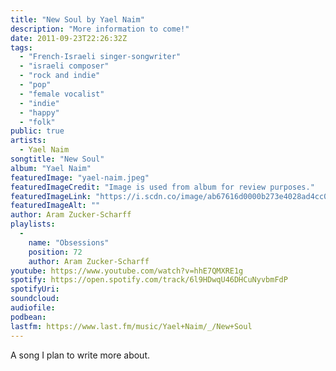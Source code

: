 ```yaml
---
title: "New Soul by Yael Naim"
description: "More information to come!"
date: 2011-09-23T22:26:32Z
tags:
  - "French-Israeli singer-songwriter"
  - "israeli composer"
  - "rock and indie"
  - "pop"
  - "female vocalist"
  - "indie"
  - "happy"
  - "folk"
public: true
artists:
  - Yael Naim
songtitle: "New Soul"
album: "Yael Naim"
featuredImage: "yael-naim.jpeg"
featuredImageCredit: "Image is used from album for review purposes."
featuredImageLink: "https://i.scdn.co/image/ab67616d0000b273e4028ad4cc09d10ce65f26e4"
featuredImageAlt: ""
author: Aram Zucker-Scharff
playlists:
  -
    name: "Obsessions"
    position: 72
    author: Aram Zucker-Scharff
youtube: https://www.youtube.com/watch?v=hhE7QMXRE1g
spotify: https://open.spotify.com/track/6l9HDwqU46DHCuNyvbmFdP
spotifyUri: 
soundcloud:
audiofile:
podbean:
lastfm: https://www.last.fm/music/Yael+Naim/_/New+Soul
---
```


A song I plan to write more about.
		